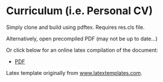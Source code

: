 # Curriculum (i.e. Personal CV)

Simply clone and build using pdftex. Requires res.cls file.

Alternatively, open precompiled PDF (may not be up to date...)

Or click below for an online latex compilation of the document:
 * [PDF](https://latexonline.cc/compile?git=https%3A%2F%2Fgithub.com%2Fpacosalces%2Fcv&target=salces_carcoba.tex&command=pdflatex&trackId=1582655956968)

Latex template originally from www.latextemplates.com.
